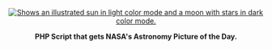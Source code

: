 <!--
        .__         _____.__  __             
  _____ |__| ______/ ____|___/  |_ ______    
 /     \|  |/  ___\   __\|  \   __/  ___/    
|  Y Y  |  |\___ \ |  |  |  ||  | \___ \     
|__|_|  |__/____  >|__|  |__||__|/____  > /\ 
      \/        \/                    \/  \/
www.thmisfits.ml
-->

<p align="center">
<a href="https://themisfits.ml" target="_blank">
<picture>
  <source media="(prefers-color-scheme: dark)" srcset="https://user-images.githubusercontent.com/80414685/193137040-e0e48dd7-df3b-4693-a0f9-2a9001fd7de5.svg">
  <source media="(prefers-color-scheme: light)" srcset="https://user-images.githubusercontent.com/80414685/193137054-6951f861-e7f9-499f-a7d5-bf0321e721f0.svg">
  <img alt="Shows an illustrated sun in light color mode and a moon with stars in dark color mode." src="https://user-images.githubusercontent.com/80414685/193137054-6951f861-e7f9-499f-a7d5-bf0321e721f0.svg">
</picture>
</a>
</p>
<p align="center"><b>PHP Script that gets NASA's Astronomy Picture of the Day.</b></p>
